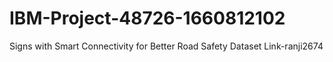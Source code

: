 # IBM-Project-48726-1660812102
Signs with Smart Connectivity for Better Road Safety
Dataset Link-ranji2674
